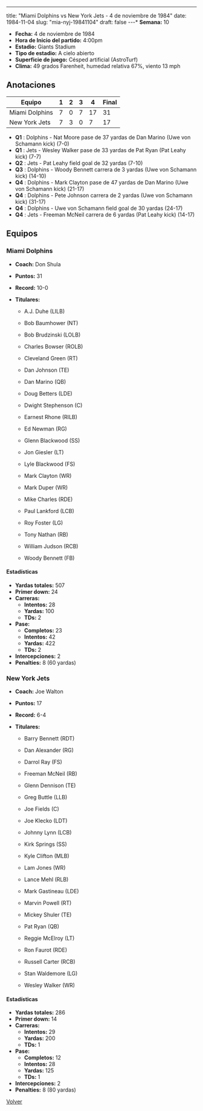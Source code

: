 ---
title: "Miami Dolphins vs New York Jets - 4 de noviembre de 1984"
date: 1984-11-04
slug: "mia-nyj-19841104"
draft: false
---* **Semana:** 10
* **Fecha:** 4 de noviembre de 1984
* **Hora de Inicio del partido:** 4:00pm
* **Estadio:** Giants Stadium
* **Tipo de estadio:** A cielo abierto
* **Superficie de juego:** Césped artificial (AstroTurf)
* **Clima:** 49 grados Farenheit, humedad relativa 67%, viento 13 mph




## Anotaciones
| Equipo | 1 | 2 | 3 | 4 | Final |
|--------|---|---|---|---|-------|
| Miami Dolphins  | 7 | 0 | 7 | 17  | 31 |
| New York Jets  | 7 | 3 | 0 | 7  | 17 |
* **Q1** : Dolphins - Nat Moore pase de 37 yardas de Dan Marino (Uwe von Schamann kick) (7-0)
* **Q1** : Jets - Wesley Walker pase de 33 yardas de Pat Ryan (Pat Leahy kick) (7-7)
* **Q2** : Jets - Pat Leahy field goal de 32 yardas (7-10)
* **Q3** : Dolphins - Woody Bennett carrera de 3 yardas (Uwe von Schamann kick) (14-10)
* **Q4** : Dolphins - Mark Clayton pase de 47 yardas de Dan Marino (Uwe von Schamann kick) (21-17)
* **Q4** : Dolphins - Pete Johnson carrera de 2 yardas (Uwe von Schamann kick) (31-17)
* **Q4** : Dolphins - Uwe von Schamann field goal de 30 yardas (24-17)
* **Q4** : Jets - Freeman McNeil carrera de 6 yardas (Pat Leahy kick) (14-17)


## Equipos


### Miami Dolphins
* **Coach:** Don Shula
* **Puntos:** 31
* **Record:** 10-0
* **Titulares:** 

  * A.J. Duhe (LILB) 

  * Bob Baumhower (NT) 

  * Bob Brudzinski (LOLB) 

  * Charles Bowser (ROLB) 

  * Cleveland Green (RT) 

  * Dan Johnson (TE) 

  * Dan Marino (QB) 

  * Doug Betters (LDE) 

  * Dwight Stephenson (C) 

  * Earnest Rhone (RILB) 

  * Ed Newman (RG) 

  * Glenn Blackwood (SS) 

  * Jon Giesler (LT) 

  * Lyle Blackwood (FS) 

  * Mark Clayton (WR) 

  * Mark Duper (WR) 

  * Mike Charles (RDE) 

  * Paul Lankford (LCB) 

  * Roy Foster (LG) 

  * Tony Nathan (RB) 

  * William Judson (RCB) 

  * Woody Bennett (FB) 

#### Estadísticas
* **Yardas totales:** 507
* **Primer down:** 24
* **Carreras:**
  * **Intentos:** 28
  * **Yardas:** 100
  * **TDs:** 2
* **Pase:**
  * **Completos:** 23
  * **Intentos:** 42
  * **Yardas:** 422
  * **TDs:** 2
* **Intercepciones:** 2
* **Penalties:** 8 (60 yardas)

### New York Jets
* **Coach:** Joe Walton
* **Puntos:** 17
* **Record:** 6-4
* **Titulares:** 

  * Barry Bennett (RDT) 

  * Dan Alexander (RG) 

  * Darrol Ray (FS) 

  * Freeman McNeil (RB) 

  * Glenn Dennison (TE) 

  * Greg Buttle (LLB) 

  * Joe Fields (C) 

  * Joe Klecko (LDT) 

  * Johnny Lynn (LCB) 

  * Kirk Springs (SS) 

  * Kyle Clifton (MLB) 

  * Lam Jones (WR) 

  * Lance Mehl (RLB) 

  * Mark Gastineau (LDE) 

  * Marvin Powell (RT) 

  * Mickey Shuler (TE) 

  * Pat Ryan (QB) 

  * Reggie McElroy (LT) 

  * Ron Faurot (RDE) 

  * Russell Carter (RCB) 

  * Stan Waldemore (LG) 

  * Wesley Walker (WR) 

#### Estadísticas
* **Yardas totales:** 286
* **Primer down:** 14
* **Carreras:**
  * **Intentos:** 29
  * **Yardas:** 200
  * **TDs:** 1
* **Pase:**
  * **Completos:** 12
  * **Intentos:** 28
  * **Yardas:** 125
  * **TDs:** 1
* **Intercepciones:** 2
* **Penalties:** 8 (80 yardas)


[Volver](/historia/1984)
